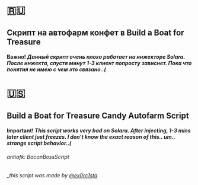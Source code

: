 # 🇷🇺

## Скрипт на автофарм конфет в Build a Boat for Treasure

#### **Важно!** _Данный скрипт очень плохо работает на инжекторе **Solara**. После инжекта, спустя минут 1-3 клиент попросту зависнет. Пока что понятия не имею с чем это связано..(_


# 🇺🇸

## Build a Boat for Treasure Candy Autofarm Script

#### **Important!** _This script works very bad on **Solara**. After injecting, 1-3 mins later client just freezes. I don't know the exact reason of this.. um.. strange script behavior..(_

###### _antiafk: BaconBossScript_

###### _this script was made by [@ex0rc1sta](https://t.me/ex0rc1sta)
